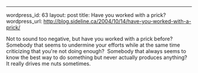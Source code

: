 --- 
wordpress_id: 63
layout: post
title: Have you worked with a prick?
wordpress_url: http://blog.sideline.ca/2004/10/14/have-you-worked-with-a-prick/

Not to sound too negative, but have you worked with a prick before?  Somebody that seems to undermine your efforts while at the same time criticizing that you're not doing enough?  Somebody that always seems to know the best way to do something but never actually produces anything?  It really drives me nuts sometimes.  
